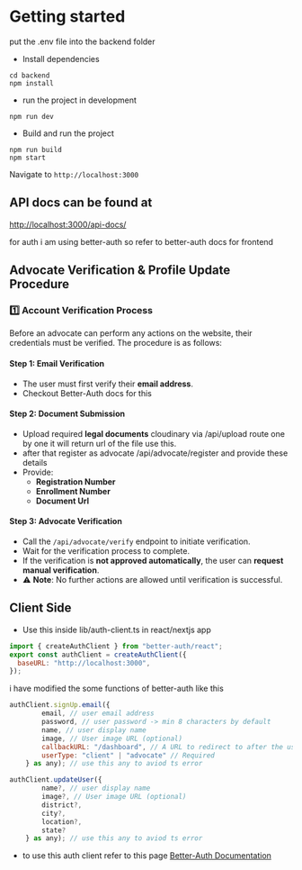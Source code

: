 # Getting started

put the .env file into the backend folder

- Install dependencies

```
cd backend
npm install
```

- run the project in development

```
npm run dev
```

- Build and run the project

```
npm run build
npm start
```

Navigate to `http://localhost:3000`

## API docs can be found at

[http://localhost:3000/api-docs/](http://localhost:3000/api-docs/)

for auth i am using better-auth so refer to better-auth docs for frontend

## Advocate Verification & Profile Update Procedure

### 1️⃣ **Account Verification Process**

Before an advocate can perform any actions on the website, their credentials must be verified. The procedure is as follows:

#### Step 1: Email Verification

- The user must first verify their **email address**.
- Checkout Better-Auth docs for this

#### Step 2: Document Submission

- Upload required **legal documents** cloudinary via /api/upload route one by one it will return url of the file use this.
- after that register as advocate /api/advocate/register and provide these details
- Provide:
  - **Registration Number**
  - **Enrollment Number**
  - **Document Url**

#### Step 3: Advocate Verification

- Call the `/api/advocate/verify` endpoint to initiate verification.
- Wait for the verification process to complete.
- If the verification is **not approved automatically**, the user can **request manual verification**.
- ⚠️ **Note**: No further actions are allowed until verification is successful.

## Client Side

- Use this inside lib/auth-client.ts in react/nextjs app

```js
import { createAuthClient } from "better-auth/react";
export const authClient = createAuthClient({
  baseURL: "http://localhost:3000",
});
```

i have modified the some functions of better-auth like this

```js
authClient.signUp.email({
        email, // user email address
        password, // user password -> min 8 characters by default
        name, // user display name
        image, // User image URL (optional)
        callbackURL: "/dashboard", // A URL to redirect to after the user verifies their email (optional)
        userType: "client" | "advocate" // Required
    } as any); // use this any to aviod ts error
```

```js
authClient.updateUser({
        name?, // user display name
        image?, // User image URL (optional)
        district?,
        city?,
        location?,
        state?
    } as any); // use this any to aviod ts error
```

- to use this auth client refer to this page [Better-Auth Documentation](https://www.better-auth.com/docs/basic-usage)
